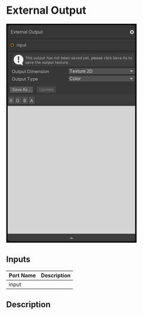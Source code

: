 # External Output
![Mixture.ExternalOutputNode](../../images/Mixture.ExternalOutputNode.png)
## Inputs
Port Name | Description
--- | ---
input | 


## Description

